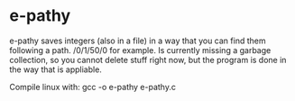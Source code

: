 # e-pathy
e-pathy saves integers (also in a file) in a way that you can find them following a path. /0/1/50/0 for example.
Is currently missing a garbage collection, so you cannot delete stuff right now, but the program is done in the way that is appliable.

Compile linux with:
gcc -o e-pathy e-pathy.c
